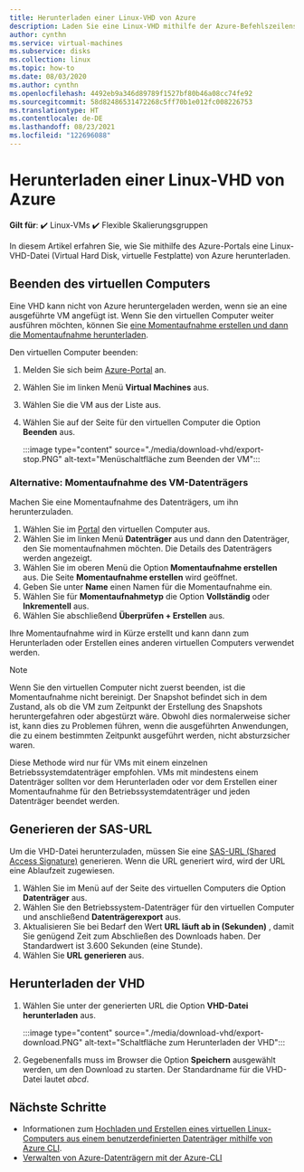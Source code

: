 ```yaml
---
title: Herunterladen einer Linux-VHD von Azure
description: Laden Sie eine Linux-VHD mithilfe der Azure-Befehlszeilenschnittstelle und dem Azure-Portal herunter.
author: cynthn
ms.service: virtual-machines
ms.subservice: disks
ms.collection: linux
ms.topic: how-to
ms.date: 08/03/2020
ms.author: cynthn
ms.openlocfilehash: 4492eb9a346d89789f1527bf80b46a08cc74fe92
ms.sourcegitcommit: 58d82486531472268c5ff70b1e012fc008226753
ms.translationtype: HT
ms.contentlocale: de-DE
ms.lasthandoff: 08/23/2021
ms.locfileid: "122696088"
---
```

# <a name="download-a-linux-vhd-from-azure"></a>Herunterladen einer Linux-VHD von Azure

**Gilt für**: :heavy_check_mark: Linux-VMs :heavy_check_mark: Flexible Skalierungsgruppen 

In diesem Artikel erfahren Sie, wie Sie mithilfe des Azure-Portals eine Linux-VHD-Datei (Virtual Hard Disk, virtuelle Festplatte) von Azure herunterladen. 

## <a name="stop-the-vm"></a>Beenden des virtuellen Computers

Eine VHD kann nicht von Azure heruntergeladen werden, wenn sie an eine ausgeführte VM angefügt ist. Wenn Sie den virtuellen Computer weiter ausführen möchten, können Sie [eine Momentaufnahme erstellen und dann die Momentaufnahme herunterladen](#alternative-snapshot-the-vm-disk).

Den virtuellen Computer beenden:

1.  Melden Sie sich beim [Azure-Portal](https://portal.azure.com/) an.
2.  Wählen Sie im linken Menü **Virtual Machines** aus.
3.  Wählen Sie die VM aus der Liste aus.
4.  Wählen Sie auf der Seite für den virtuellen Computer die Option **Beenden** aus.

    :::image type="content" source="./media/download-vhd/export-stop.PNG" alt-text="Menüschaltfläche zum Beenden der VM":::

### <a name="alternative-snapshot-the-vm-disk"></a>Alternative: Momentaufnahme des VM-Datenträgers

Machen Sie eine Momentaufnahme des Datenträgers, um ihn herunterzuladen.

1. Wählen Sie im [Portal](https://portal.azure.com) den virtuellen Computer aus.
2. Wählen Sie im linken Menü **Datenträger** aus und dann den Datenträger, den Sie momentaufnahmen möchten. Die Details des Datenträgers werden angezeigt.  
3. Wählen Sie im oberen Menü die Option **Momentaufnahme erstellen** aus. Die Seite **Momentaufnahme erstellen** wird geöffnet.
4. Geben Sie unter **Name** einen Namen für die Momentaufnahme ein. 
5. Wählen Sie für **Momentaufnahmetyp** die Option **Vollständig** oder **Inkrementell** aus.
6. Wählen Sie abschließend **Überprüfen + Erstellen** aus.

Ihre Momentaufnahme wird in Kürze erstellt und kann dann zum Herunterladen oder Erstellen eines anderen virtuellen Computers verwendet werden.

> [!NOTE]
> Wenn Sie den virtuellen Computer nicht zuerst beenden, ist die Momentaufnahme nicht bereinigt. Der Snapshot befindet sich in dem Zustand, als ob die VM zum Zeitpunkt der Erstellung des Snapshots heruntergefahren oder abgestürzt wäre.  Obwohl dies normalerweise sicher ist, kann dies zu Problemen führen, wenn die ausgeführten Anwendungen, die zu einem bestimmten Zeitpunkt ausgeführt werden, nicht absturzsicher waren.
>  
> Diese Methode wird nur für VMs mit einem einzelnen Betriebssystemdatenträger empfohlen. VMs mit mindestens einem Datenträger sollten vor dem Herunterladen oder vor dem Erstellen einer Momentaufnahme für den Betriebssystemdatenträger und jeden Datenträger beendet werden.

## <a name="generate-sas-url"></a>Generieren der SAS-URL

Um die VHD-Datei herunterzuladen, müssen Sie eine [SAS-URL (Shared Access Signature)](../../storage/common/storage-sas-overview.md?toc=/azure/virtual-machines/windows/toc.json) generieren. Wenn die URL generiert wird, wird der URL eine Ablaufzeit zugewiesen.

1. Wählen Sie im Menü auf der Seite des virtuellen Computers die Option **Datenträger** aus.
2. Wählen Sie den Betriebssystem-Datenträger für den virtuellen Computer und anschließend **Datenträgerexport** aus.
1. Aktualisieren Sie bei Bedarf den Wert **URL läuft ab in (Sekunden)** , damit Sie genügend Zeit zum Abschließen des Downloads haben. Der Standardwert ist 3.600 Sekunden (eine Stunde).
3. Wählen Sie **URL generieren** aus.
 
      
## <a name="download-vhd"></a>Herunterladen der VHD

1.  Wählen Sie unter der generierten URL die Option **VHD-Datei herunterladen** aus.

    :::image type="content" source="./media/download-vhd/export-download.PNG" alt-text="Schaltfläche zum Herunterladen der VHD":::

2.  Gegebenenfalls muss im Browser die Option **Speichern** ausgewählt werden, um den Download zu starten. Der Standardname für die VHD-Datei lautet *abcd*.

## <a name="next-steps"></a>Nächste Schritte

- Informationen zum [Hochladen und Erstellen eines virtuellen Linux-Computers aus einem benutzerdefinierten Datenträger mithilfe von Azure CLI](upload-vhd.md). 
- [Verwalten von Azure-Datenträgern mit der Azure-CLI](tutorial-manage-disks.md)
